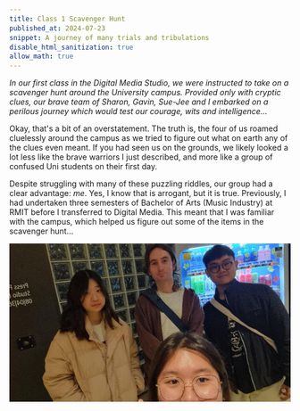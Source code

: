 ```yaml
---
title: Class 1 Scavenger Hunt
published_at: 2024-07-23
snippet: A journey of many trials and tribulations
disable_html_sanitization: true
allow_math: true
---
```


*In our first class in the Digital Media Studio, we were instructed to take on a scavenger hunt around the University campus. Provided only with cryptic clues, our brave team of Sharon, Gavin, Sue-Jee and I embarked on a perilous journey which would test our courage, wits and intelligence...*

Okay, that's a bit of an overstatement. The truth is, the four of us roamed cluelessly around the campus as we tried to figure out what on earth any of the clues even meant. If you had seen us on the grounds, we likely looked a lot less like the brave warriors I just described, and more like a group of confused Uni students on their first day.

Despite struggling with many of these puzzling riddles, our group had a clear advantage: *me*. Yes, I know that is arrogant, but it is true. Previously, I had undertaken three semesters of Bachelor of Arts (Music Industry) at RMIT before I transferred to Digital Media. This meant that I was familiar with the campus, which helped us figure out some of the items in the scavenger hunt...

![vending machine](/static/w01s1/scavenger%201.jpg)

